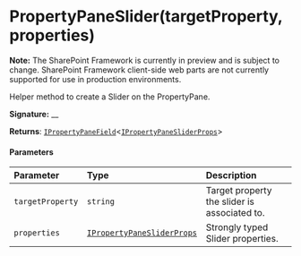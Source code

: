 # PropertyPaneSlider(targetProperty,properties)
**Note:** The SharePoint Framework is currently in preview and is subject to change. SharePoint Framework client-side web parts are not currently supported for use in production environments.



Helper method to create a Slider on the PropertyPane.

**Signature:** __

**Returns**: [`IPropertyPaneField`](../../sp-webpart-base/interface/ipropertypanefield.md)<[`IPropertyPaneSliderProps`](../../sp-webpart-base/interface/ipropertypanesliderprops.md)>





#### Parameters


| Parameter	   | Type    | Description |
|:-------------|:---------------|:------------|
| `targetProperty`    | `string` | Target property the slider is associated to. |
| `properties`    | [`IPropertyPaneSliderProps`](../../sp-webpart-base/interface/ipropertypanesliderprops.md) | Strongly typed Slider properties. |


